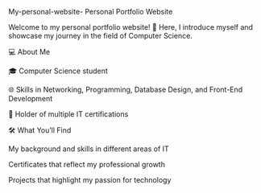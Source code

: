 My-personal-website-
Personal Portfolio Website

Welcome to my personal portfolio website! 🚀 Here, I introduce myself and showcase my journey in the field of Computer Science.

💻 About Me

🎓 Computer Science student

🌐 Skills in Networking, Programming, Database Design, and Front-End Development

📜 Holder of multiple IT certifications

🛠️ What You’ll Find

My background and skills in different areas of IT

Certificates that reflect my professional growth

Projects that highlight my passion for technology
